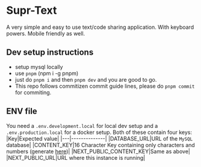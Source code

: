 # Supr-Text

A very simple and easy to use text/code sharing application. With keyboard powers. Mobile friendly as well.

## Dev setup instructions

-   setup mysql locally
-   use `pnpm` (npm i -g pnpm)
-   just do `pnpm i` and then `pnpm dev` and you are good to go.
-   This repo follows commitizen commit guide lines, please do `pnpm commit` for commiting.

## ENV file

You need a `.env.development.local` for local dev setup and a `.env.production.local` for a docker setup. Both of these contain four keys:
|Key|Expected value|
|---|--------------|
|DATABASE_URL|URL of the `MySQL` database|
|CONTENT_KEY|16 Character Key containing only characters and numbers (generate [here](https://shortunique.id/))|
|NEXT_PUBLIC_CONTENT_KEY|Same as above|
|NEXT_PUBLIC_URL|URL where this instance is running|
